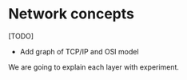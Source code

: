# Network concepts

[TODO]
* Add graph of TCP/IP and OSI model

We are going to explain each layer with experiment.
